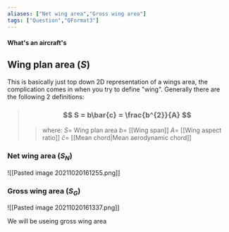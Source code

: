 ```yaml
---
aliases: ["Net wing area","Gross wing area"]
tags: ["Question","QFormat3"]
---
```


#### What's an aircraft's
## Wing plan area ($S$)
This is basically just top down 2D representation of a wings area, the complication comes in when you try to define "wing". Generally there are the following 2 definitions:

> ### $$ S = b\bar{c} = \frac{b^{2}}{A} $$ 
>> where:
>> $S=$ Wing plan area 
>> $b=$ [[Wing span]]
>> $A=$ [[Wing aspect ratio]]
>> $\bar{c}=$ [[Mean chord|Mean aerodynamic chord]]

### Net wing area ($S_N$)
![[Pasted image 20211020161255.png]]

### Gross wing area ($S_G$)
![[Pasted image 20211020161337.png]]

We will be useing gross wing area
